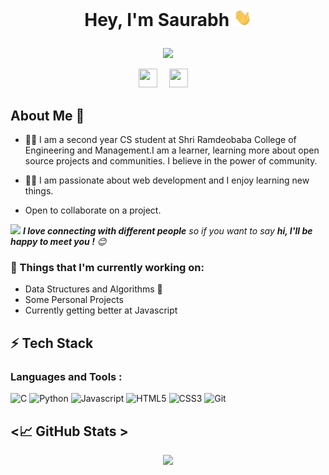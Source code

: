 # <p align="center">Hey, I'm Saurabh <img src="hi.gif" width="29px">

</p>

<p align="center">

<img src="https://readme-typing-svg.herokuapp.com?lines=Welcome+to++my+GitHub+Profile!;Feel+free+to+Connect+with+me!;Thank+you!&font=Fira%20Code&center=true&width=380&height=50">

</p>
<p align="center">
<a href="https://www.linkedin.com/in/saurabh-suchak-389289227/"><img src="https://camo.githubusercontent.com/c8a9c5b414cd812ad6a97a46c29af67239ddaeae08c41724ff7d945fb4c047e5/68747470733a2f2f6564656e742e6769746875622e696f2f537570657254696e7949636f6e732f696d616765732f7376672f6c696e6b6564696e2e737667" width="30 !important" height="30" style="margin-right:15px!important"></a>
<a href="mailto:saurabhsuchak108@gmail.com"><img src="https://camo.githubusercontent.com/4a3dd8d10a27c272fd04b2ce8ed1a130606f95ea6a76b5e19ce8b642faa18c27/68747470733a2f2f6564656e742e6769746875622e696f2f537570657254696e7949636f6e732f696d616765732f7376672f676d61696c2e737667" width="30" height="30" style="margin-right: 15px !important"></a>

 
</p> 

## About Me 🚀

- :man_student: I am a second year CS student at Shri Ramdeobaba College of Engineering and Management.I am a learner, learning more about open source projects and communities. I believe in the power of community.

- :technologist: I am passionate about web development and I enjoy learning new things.

-  Open to collaborate on a project.

<img src="https://media.giphy.com/media/LnQjpWaON8nhr21vNW/giphy.gif" width="40"> <em><b>I love connecting with different people</b> so if you want to say <b>hi, I'll be happy to meet you !</b> :blush:</em>

### 💼  Things that I'm currently working on: 
* Data Structures and Algorithms 💫
* Some Personal Projects
* Currently getting better at Javascript

## ⚡ Tech Stack


### Languages and Tools :
![C](https://img.shields.io/badge/c-%2300599C.svg?style=for-the-badge&logo=c&logoColor=white)
![Python](https://img.shields.io/badge/-Python-black?style=for-the-badge&logo=python&logoColor=4B8BBE)
![Javascript](https://img.shields.io/badge/-javascript-FFED66?style=for-the-badge&logo=javascript&logoColor=black)
![HTML5](https://img.shields.io/badge/-html5-d9534f?style=for-the-badge&logo=html5&logoColor=white)
![CSS3](https://img.shields.io/badge/-css3-1572B6?style=for-the-badge&logo=css3&logoColor=white)
![Git](https://img.shields.io/badge/-git-F1502F?style=for-the-badge&logo=git&logoColor=white)
  

## <📈 GitHub Stats >  

<!-- Contributor Graph-1 : https://activity-graph.herokuapp.com/graph?username=Saurabh-Suchak&theme=xcode  -->
<!-- ![](https://activity-graph.herokuapp.com/graph?username=Saurabh-Suchak&theme=react-dark&hide_border=true) -->
<!-- ![](https://github-readme-stats.vercel.app/api?username=verma-kunal&show_icons=true&theme=tokyonight)  -->
<p align="center">
	
  <img width="48%" src="https://github-readme-stats.vercel.app/api?username=Saurabh-Suchak&show_icons=true&theme=algolia&hide_border=true" />
<!--   <img width="48%" src="https://github-readme-streak-stats.herokuapp.com/?user=Saurabh-Suchak&theme=algolia&hide_border=true" /> -->
</p>
